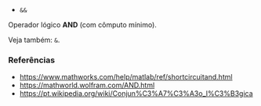 - `&&`

Operador lógico **AND** (com cômputo mínimo).

Veja também: `&`.

### Referências

- https://www.mathworks.com/help/matlab/ref/shortcircuitand.html
- https://mathworld.wolfram.com/AND.html
- https://pt.wikipedia.org/wiki/Conjun%C3%A7%C3%A3o_l%C3%B3gica
